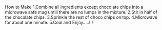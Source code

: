 How to Make 
1.Combine all ingredients except chocolate chips into a microwave safe mug untill there are no lumps in the mixture. 
2.Stir in half of the chocolate chips. 
3.Sprinkle the rest of choco chips on top. 
4.Microwave for about one minute. 
5.Cool and Enjoy.....!!!